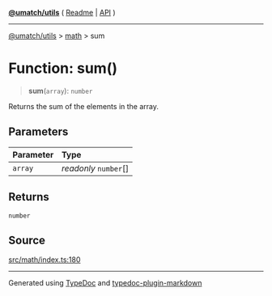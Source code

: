 [**@umatch/utils**](../../README.md) ( [Readme](../../README.md) \| [API](../../API.md) )

---

[@umatch/utils](../../API.md) > [math](../README.md) > sum

# Function: sum()

> **sum**(`array`): `number`

Returns the sum of the elements in the array.

## Parameters

| Parameter | Type                  |
| :-------- | :-------------------- |
| `array`   | _readonly_ `number`[] |

## Returns

`number`

## Source

[src/math/index.ts:180](https://github.com/umatch-oficial/utils/blob/51f6213/src/math/index.ts#L180)

---

Generated using [TypeDoc](https://typedoc.org/) and [typedoc-plugin-markdown](https://www.npmjs.com/package/typedoc-plugin-markdown)
